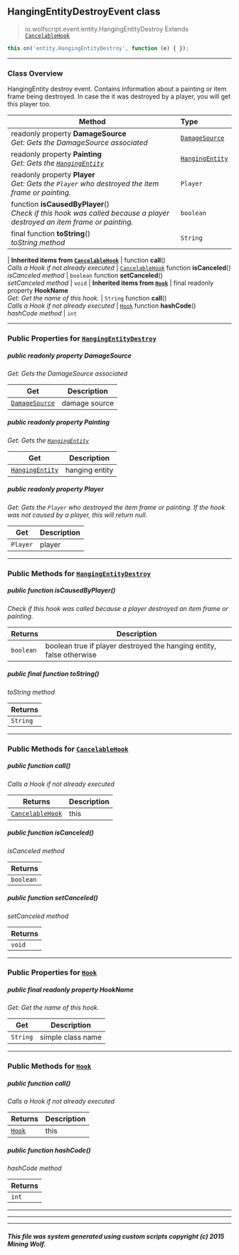 ## HangingEntityDestroyEvent __class__

>io.wolfscript.event.entity.HangingEntityDestroy
>Extends [`CancelableHook`](../../hook/CancelableHook.md)
``` javascript
this.on('entity.HangingEntityDestroy', function (e) { });
```


---

### Class Overview

HangingEntity destroy event. Contains information about a painting or item frame being destroyed. In case the it was destroyed by a player, you will get this player too.

Method | Type   
--- | :--- 
 readonly property __DamageSource__ <br> _Get: Gets the DamageSource associated_ | [`DamageSource`](../../api/DamageSource.md)
 readonly property __Painting__ <br> _Get: Gets the [`HangingEntity`](../../api/entity/hanging/HangingEntity.md)_ | [`HangingEntity`](../../api/entity/hanging/HangingEntity.md)
 readonly property __Player__ <br> _Get: Gets the `Player` who destroyed the item frame or painting._ | `Player`
 function __isCausedByPlayer__() <br> _Check if this hook was called because a player destroyed an item frame or painting._ | `boolean`
final function __toString__() <br> _toString method_ | `String`
 |
__Inherited items from [`CancelableHook`](../../hook/CancelableHook.md)__ |
 function __call__() <br> _Calls a Hook if not already executed_ | [`CancelableHook`](../../hook/CancelableHook.md)
 function __isCanceled__() <br> _isCanceled method_ | `boolean`
 function __setCanceled__() <br> _setCanceled method_ | `void`
 |
__Inherited items from [`Hook`](../../hook/Hook.md)__ |
final readonly property __HookName__ <br> _Get: Get the name of this hook._ | `String`
 function __call__() <br> _Calls a Hook if not already executed_ | [`Hook`](../../hook/Hook.md)
 function __hashCode__() <br> _hashCode method_ | `int`







---


### Public Properties for [`HangingEntityDestroy`](HangingEntityDestroy.md)

##### <a id='damagesource'></a>public  readonly property __DamageSource__

_Get: Gets the DamageSource associated_

Get | Description
--- | --- 
[`DamageSource`](../../api/DamageSource.md) | damage source



##### <a id='painting'></a>public  readonly property __Painting__

_Get: Gets the [`HangingEntity`](../../api/entity/hanging/HangingEntity.md)_

Get | Description
--- | --- 
[`HangingEntity`](../../api/entity/hanging/HangingEntity.md) | hanging entity



##### <a id='player'></a>public  readonly property __Player__

_Get: Gets the `Player` who destroyed the item frame or painting. If the hook was not caused by a player, this will return null._

Get | Description
--- | --- 
`Player` | player



---

### Public Methods for [`HangingEntityDestroy`](HangingEntityDestroy.md)

##### <a id='iscausedbyplayer'></a>public  function __isCausedByPlayer__()

_Check if this hook was called because a player destroyed an item frame or painting._

Returns | Description
--- | --- 
`boolean` | boolean true if player destroyed the hanging entity, false otherwise


##### <a id='tostring'></a>public final function __toString__()

_toString method_

Returns | 
--- | 
`String` |


---

### Public Methods for [`CancelableHook`](../../hook/CancelableHook.md)

##### <a id='call'></a>public  function __call__()

_Calls a Hook if not already executed_

Returns | Description
--- | --- 
[`CancelableHook`](../../hook/CancelableHook.md) | this


##### <a id='iscanceled'></a>public  function __isCanceled__()

_isCanceled method_

Returns | 
--- | 
`boolean` |


##### <a id='setcanceled'></a>public  function __setCanceled__()

_setCanceled method_

Returns | 
--- | 
`void` |


---

### Public Properties for [`Hook`](../../hook/Hook.md)

##### <a id='hookname'></a>public final readonly property __HookName__

_Get: Get the name of this hook._

Get | Description
--- | --- 
`String` | simple class name



---

### Public Methods for [`Hook`](../../hook/Hook.md)

##### <a id='call'></a>public  function __call__()

_Calls a Hook if not already executed_

Returns | Description
--- | --- 
[`Hook`](../../hook/Hook.md) | this


##### <a id='hashcode'></a>public  function __hashCode__()

_hashCode method_

Returns | 
--- | 
`int` |


---


---


---


##### This file was system generated using custom scripts copyright (c) 2015 Mining Wolf.
	

